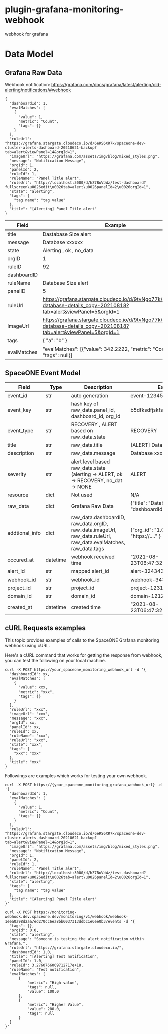 # plugin-grafana-monitoring-webhook
webhook for grafana

# Data Model

## Grafana Raw Data

Webhook notification: https://grafana.com/docs/grafana/latest/alerting/old-alerting/notifications/#webhook

~~~
{
  "dashboardId": 1,
  "evalMatches": [
    {
      "value": 1,
      "metric": "Count",
      "tags": {}
    }
  ],
  "ruleUrl": "https://grafana.stargate.cloudeco.io/d/6eRS6XR7k/spaceone-dev-cluster-alerts-dashboard-20210621-backup?tab=alert&viewPanel=14&orgId=1",
  "imageUrl": "https://grafana.com/assets/img/blog/mixed_styles.png",
  "message": "Notification Message",
  "orgId": 1,
  "panelId": 2,
  "ruleId": 1,
  "ruleName": "Panel Title alert",
  "ruleUrl": "http://localhost:3000/d/hZ7BuVbWz/test-dashboard?fullscreen\u0026edit\u0026tab=alert\u0026panelId=2\u0026orgId=1",
  "state": "alerting",
  "tags": {
    "tag name": "tag value"
  },
  "title": "[Alerting] Panel Title alert"
}
~~~

| Field 	| Example |
| ---   	| ---     |
| title		| Dastabase Size alert |
| message       | Database xxxxxx      |
| state  	| Alerting , ok , no_data |
| orgID		| 1			|
| ruleID	| 92			|
| dashboardID	|			|
| ruleName	| Database Size alert	|
| panelID	| 5			|
| ruleUrl	| https://grafana.stargate.cloudeco.io/d/9tvNgo77k/mongodb-database-details_copy-20210818?tab=alert&viewPanel=5&orgId=1 |
| ImageUrl	| https://grafana.stargate.cloudeco.io/d/9tvNgo77k/mongodb-database-details_copy-20210818?tab=alert&viewPanel=5&orgId=1 |
| tags		| { "a": "b" } 		|
| evalMatches	| "evalMatches": [{"value": 342.2222, "metric": "Count", "tags": null}] |


## SpaceONE Event Model

| Field		| Type | Description	| Example	|
| ---      | ---     | ---           | ---           |
| event_id | str  | auto generation | event-1234556  |
| event_key | str | hash key of raw_data.panel_id, dashboard_id, org_id | b5dfksdfjskfsdfklsf3423432dff |
| event_type |  str  | RECOVERY , ALERT based on raw_data.state | RECOVERY	|
| title | str	| raw_data.title	| [ALERT] Database Size alert	|
| description | str | raw_data.message	| Database xxxxxx		|
| severity | str  | alert level based raw_data.state (alerting  -> ALERT, ok -> RECOVERY, no_dat -> NONE | ALERT	|
| resource | dict | Not used		| N/A	|
| raw_data | dict | Grafana Raw Data | {"title": "Database Size Alert", "dashboardId": 1, ... } |
| addtional_info | dict | raw_data.dashboardID, raw_data.orgID, raw_data.imageUrl, raw_data.ruleUrl, raw_data.evalMatches, raw_data.tags 	| {"org_id": "1.0", "rule_url" "https://...." } |
| occured_at | datetime | webhook received time | "2021-08-23T06:47:32.753Z" |
| alert_id | str | mapped alert_id	| alert-3243434343 |
| webhook_id | str  | webhook_id	| webhook-34324234234234 |
| project_id | str	| project_id	| project-12312323232    |
| domain_id | str	| domain_id	| domain-12121212121	|
| created_at | datetime | created time | "2021-08-23T06:47:32.753Z"	|


## cURL Requests examples
This topic provides examples of calls to the SpaceONE Grafana monitoring webhook using cURL.

Here's a cURL command that works for getting the response from webhook, you can test the following on your local machine.
```
curl -X POST https://your_spaceone_monitoring_webhook_url -d '{
  "dashboardId": xx,
  "evalMatches": [
    {
      "value": xxx,
      "metric": "xxx",
      "tags": {}
    }
  ],
  "ruleUrl": "xxx",
  "imageUrl": "xxx",
  "message": "xxx",
  "orgId": xx,
  "panelId": xx,
  "ruleId": xx,
  "ruleName": "xxx",
  "ruleUrl": "xxx",
  "state": "xxx",
  "tags": {
    "xxx": "xxx"
  },
  "title": "xxx"
}
```

Followings are examples which works for testing your own webhook.

```
curl -X POST https://{your_spaceone_monitoring_grafana_webhook_url} -d '{
  "dashboardId": 1,
  "evalMatches": [
    {
      "value": 1,
      "metric": "Count",
      "tags": {}
    }
  ],
  "ruleUrl": "https://grafana.stargate.cloudeco.io/d/6eRS6XR7k/spaceone-dev-cluster-alerts-dashboard-20210621-backup?tab=alert&viewPanel=14&orgId=1",
  "imageUrl": "https://grafana.com/assets/img/blog/mixed_styles.png",
  "message": "Notification Message",
  "orgId": 1,
  "panelId": 2,
  "ruleId": 1,
  "ruleName": "Panel Title alert",
  "ruleUrl": "http://localhost:3000/d/hZ7BuVbWz/test-dashboard?fullscreen\u0026edit\u0026tab=alert\u0026panelId=2\u0026orgId=1",
  "state": "alerting",
  "tags": {
    "tag name": "tag value"
  },
  "title": "[Alerting] Panel Title alert"
}'
```

```
curl -X POST https://monitoring-webhook.dev.spaceone.dev/monitoring/v1/webhook/webhook-1eea0a98d2aa/ed270cc6ea8bb6037313ddbc1e6ee0b3/events -d '{
  "tags": {},
  "orgId": 0.0,
  "state": "alerting",
  "message": "Someone is testing the alert notification within Grafana.",
  "ruleUrl": "https://grafana.stargate.cloudeco.io/",
  "dashboardId": 1.0,
  "title": "[Alerting] Test notification",
  "panelId": 1.0,
  "ruleId": 3.2760766009712717e+18,
  "ruleName": "Test notification",
  "evalMatches": [
      {
          "metric": "High value",
          "tags": null,
          "value": 100.0
      },
      {
          "metric": "Higher Value",
          "value": 200.0,
          "tags": null
      }
  ]
}'
```